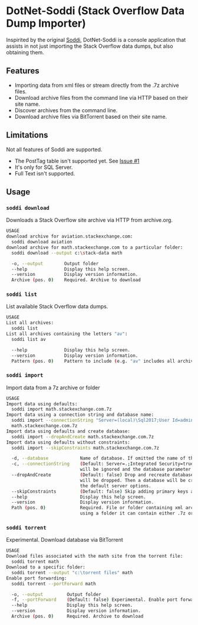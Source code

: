 # DotNet-Soddi (Stack Overflow Data Dump Importer)

Inspirited by the original [Soddi](https://github.com/BrentOzarULTD/soddi), DotNet-Soddi is a console application that assists in not just importing the Stack Overflow data dumps, but also obtaining them.

## Features

- Importing data from xml files or stream directly from the .7z archive files.
- Download archive files from the command line via HTTP based on their site name.
- Discover archives from the command line.
- Download archive files via BitTorrent based on their site name.

## Limitations

Not all features of Soddi are supported.

- The PostTag table isn't supported yet. See [Issue #1](https://github.com/phil-scott-78/dotnet-soddi/issues/1)
- It's only for SQL Server.
- Full Text isn't supported.

## Usage

### `soddi download`

Downloads a Stack Overflow site archive via HTTP from archive.org.

```bash
USAGE
download archive for aviation.stackexchange.com:
  soddi download aviation
download archive for math.stackexchange.com to a particular folder:
  soddi download --output c:\stack-data math

  -o, --output        Output folder
  --help              Display this help screen.
  --version           Display version information.
  Archive (pos. 0)    Required. Archive to download
```

### `soddi list`

List available Stack Overflow data dumps.

```bash
USAGE
List all archives:
  soddi list
List all archives containing the letters "av":
  soddi list av

  --help              Display this help screen.
  --version           Display version information.
  Pattern (pos. 0)    Pattern to include (e.g. "av" includes all archives containing "av").
```

### `soddi import`

Import data from a 7z archive or folder

```bash
USAGE
Import data using defaults:
  soddi import math.stackexchange.com.7z
Import data using a connection string and database name:
  soddi import --connectionString "Server=(local)\Sql2017;User Id=admin;password=t3ddy" --database math
  math.stackexchange.com.7z
Import data using defaults and create database:
  soddi import --dropAndCreate math.stackexchange.com.7z
Import data using defaults without constraints:
  soddi import --skipConstraints math.stackexchange.com.7z

  -d, --database            Name of database. If omitted the name of the file or folder will be used.
  -c, --connectionString    (Default: Server=.;Integrated Security=true) Connection string to server. Initial catalog
                            will be ignored and the database parameter will be used for the database name.
  --dropAndCreate           (Default: false) Drop and recreate database. If a database already exists with this name it
                            will be dropped. Then a database will be created in the default server file location with
                            the default server options.
  --skipConstraints         (Default: false) Skip adding primary keys and unique constraints.
  --help                    Display this help screen.
  --version                 Display version information.
  Path (pos. 0)             Required. File or folder containing xml archives. The file must be a .7z file. If
                            using a folder it can contain either .7z or .xml content
```

### `soddi torrent`

Experimental. Download database via BitTorrent

```bash
USAGE
Download files associated with the math site from the torrent file:
  soddi torrent math
Download to a specific folder:
  soddi torrent --output "c:\torrent files" math
Enable port forwarding:
  soddi torrent --portForward math

  -o, --output         Output folder
  -f, --portForward    (Default: false) Experimental. Enable port forwarding
  --help               Display this help screen.
  --version            Display version information.
  Archive (pos. 0)     Required. Archive to download
  ```
  
